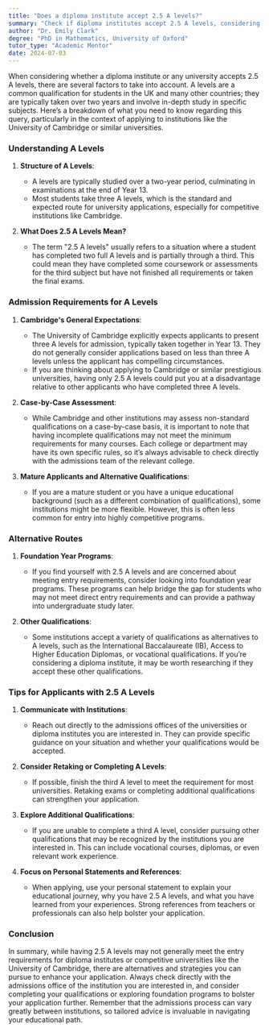 ```yaml
---
title: "Does a diploma institute accept 2.5 A levels?"
summary: "Check if diploma institutes accept 2.5 A levels, considering factors like institution policies and specific entry requirements."
author: "Dr. Emily Clark"
degree: "PhD in Mathematics, University of Oxford"
tutor_type: "Academic Mentor"
date: 2024-07-03
---
```


When considering whether a diploma institute or any university accepts 2.5 A levels, there are several factors to take into account. A levels are a common qualification for students in the UK and many other countries; they are typically taken over two years and involve in-depth study in specific subjects. Here’s a breakdown of what you need to know regarding this query, particularly in the context of applying to institutions like the University of Cambridge or similar universities.

### Understanding A Levels

1. **Structure of A Levels**: 
   - A levels are typically studied over a two-year period, culminating in examinations at the end of Year 13. 
   - Most students take three A levels, which is the standard and expected route for university applications, especially for competitive institutions like Cambridge.

2. **What Does 2.5 A Levels Mean?**
   - The term "2.5 A levels" usually refers to a situation where a student has completed two full A levels and is partially through a third. This could mean they have completed some coursework or assessments for the third subject but have not finished all requirements or taken the final exams.

### Admission Requirements for A Levels

1. **Cambridge's General Expectations**: 
   - The University of Cambridge explicitly expects applicants to present three A levels for admission, typically taken together in Year 13. They do not generally consider applications based on less than three A levels unless the applicant has compelling circumstances.
   - If you are thinking about applying to Cambridge or similar prestigious universities, having only 2.5 A levels could put you at a disadvantage relative to other applicants who have completed three A levels.

2. **Case-by-Case Assessment**: 
   - While Cambridge and other institutions may assess non-standard qualifications on a case-by-case basis, it is important to note that having incomplete qualifications may not meet the minimum requirements for many courses. Each college or department may have its own specific rules, so it’s always advisable to check directly with the admissions team of the relevant college.

3. **Mature Applicants and Alternative Qualifications**: 
   - If you are a mature student or you have a unique educational background (such as a different combination of qualifications), some institutions might be more flexible. However, this is often less common for entry into highly competitive programs.

### Alternative Routes

1. **Foundation Year Programs**: 
   - If you find yourself with 2.5 A levels and are concerned about meeting entry requirements, consider looking into foundation year programs. These programs can help bridge the gap for students who may not meet direct entry requirements and can provide a pathway into undergraduate study later.

2. **Other Qualifications**: 
   - Some institutions accept a variety of qualifications as alternatives to A levels, such as the International Baccalaureate (IB), Access to Higher Education Diplomas, or vocational qualifications. If you’re considering a diploma institute, it may be worth researching if they accept these other qualifications.

### Tips for Applicants with 2.5 A Levels

1. **Communicate with Institutions**: 
   - Reach out directly to the admissions offices of the universities or diploma institutes you are interested in. They can provide specific guidance on your situation and whether your qualifications would be accepted.

2. **Consider Retaking or Completing A Levels**: 
   - If possible, finish the third A level to meet the requirement for most universities. Retaking exams or completing additional qualifications can strengthen your application.

3. **Explore Additional Qualifications**: 
   - If you are unable to complete a third A level, consider pursuing other qualifications that may be recognized by the institutions you are interested in. This can include vocational courses, diplomas, or even relevant work experience.

4. **Focus on Personal Statements and References**: 
   - When applying, use your personal statement to explain your educational journey, why you have 2.5 A levels, and what you have learned from your experiences. Strong references from teachers or professionals can also help bolster your application.

### Conclusion

In summary, while having 2.5 A levels may not generally meet the entry requirements for diploma institutes or competitive universities like the University of Cambridge, there are alternatives and strategies you can pursue to enhance your application. Always check directly with the admissions office of the institution you are interested in, and consider completing your qualifications or exploring foundation programs to bolster your application further. Remember that the admissions process can vary greatly between institutions, so tailored advice is invaluable in navigating your educational path.
    